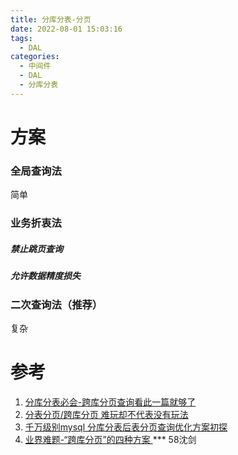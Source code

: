 ```yaml
---
title: 分库分表-分页
date: 2022-08-01 15:03:16
tags:
  - DAL
categories:
  - 中间件
  - DAL
  - 分库分表
---
```


<p></p>
<!-- more -->

# 方案
### 全局查询法
简单

### 业务折衷法
##### 禁止跳页查询
##### 允许数据精度损失

### 二次查询法（推荐）
复杂

# 参考
1. [分库分表必会-跨库分页查询看此一篇就够了](https://juejin.cn/post/7141194628472487972)
2. [分表分页/跨库分页 难玩却不代表没有玩法 ](https://juejin.cn/post/6981996965353488415)
3. [千万级别mysql 分库分表后表分页查询优化方案初探](https://www.cnblogs.com/yizhiamumu/p/16803364.html)
4. [业界难题-“跨库分页”的四种方案 ](https://mp.weixin.qq.com/s/h99sXP4mvVFsJw6Oh3aU5A) ***  58沈剑